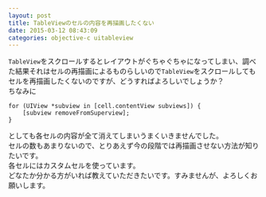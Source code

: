 ```yaml
---
layout: post
title: TableViewのセルの内容を再描画したくない
date: 2015-03-12 08:43:09
categories: objective-c uitableview
---
```

<p><code>TableView</code>をスクロールするとレイアウトがぐちゃぐちゃになってしまい、調べた結果それはセルの再描画によるものらしいので<code>TableView</code>をスクロールしてもセルを再描画したくないのですが、どうすればよろしいでしょうか？<br>
ちなみに</p>

```
for (UIView *subview in [cell.contentView subviews]) {
    [subview removeFromSuperview];
}
```

<p>としても各セルの内容が全て消えてしまいうまくいきませんでした。<br>
セルの数もあまりないので、とりあえず今の段階では再描画させない方法が知りたいです。<br>
各セルにはカスタムセルを使っています。<br>
どなたか分かる方がいれば教えていただきたいです。すみませんが、よろしくお願いします。</p>
